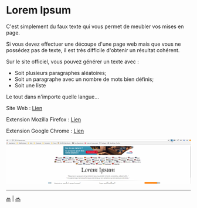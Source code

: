 # Lorem Ipsum

C'est simplement du faux texte qui vous permet de meubler vos mises en page.

Si vous devez effectuer une découpe d'une page web mais que vous ne possédez pas de texte, il est très difficile d'obtenir un résultat cohérent.

Sur le site officiel, vous pouvez générer un texte avec :
 
- Soit plusieurs paragraphes aléatoires;
- Soit un paragraphe avec un nombre de mots bien définis;
- Soit une liste

Le tout dans n'importe quelle langue...

Site Web : [Lien](http://fr.lipsum.com/)

Extension Mozilla Firefox : [Lien](https://addons.mozilla.org/fr/firefox/addon/simple-lorem-ipsum/)

Extension Google Chrome : [Lien](https://chrome.google.com/webstore/detail/lorem-ipsum-generator-def/mcdcbjjoakogbcopinefncmkcamnfkdb)

![extension](lorem-ipsum/video/extension-chrome.gif)



---

[:back:](../editeur/editeur.md) | [:soon:](../css/css.md)

